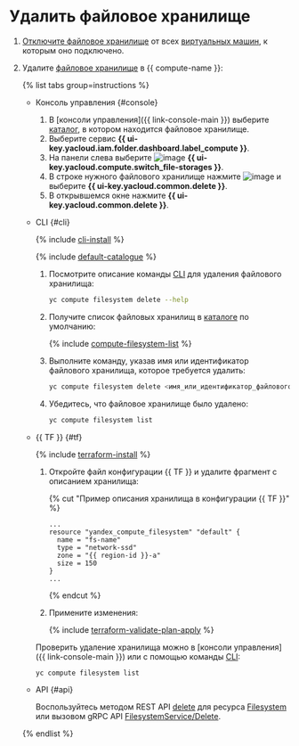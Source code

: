 # Удалить файловое хранилище

1. [Отключите файловое хранилище](detach-from-vm.md) от всех [виртуальных машин](../../concepts/vm.md), к которым оно подключено.
1. Удалите [файловое хранилище](../../concepts/filesystem.md) в {{ compute-name }}:

   {% list tabs group=instructions %}

   - Консоль управления {#console}

     1. В [консоли управления]({{ link-console-main }}) выберите [каталог](../../../resource-manager/concepts/resources-hierarchy.md#folder), в котором находится файловое хранилище.
     1. Выберите сервис **{{ ui-key.yacloud.iam.folder.dashboard.label_compute }}**.
     1. На панели слева выберите ![image](../../../_assets/console-icons/nodes-right.svg) **{{ ui-key.yacloud.compute.switch_file-storages }}**.
     1. В строке нужного файлового хранилище нажмите ![image](../../../_assets/console-icons/ellipsis.svg) и выберите **{{ ui-key.yacloud.common.delete }}**.
     1. В открывшемся окне нажмите **{{ ui-key.yacloud.common.delete }}**.

   - CLI {#cli}

     {% include [cli-install](../../../_includes/cli-install.md) %}

     {% include [default-catalogue](../../../_includes/default-catalogue.md) %}

     1. Посмотрите описание команды [CLI](../../../cli/) для удаления файлового хранилища:

        ```bash
        yc compute filesystem delete --help
        ```

     1. Получите список файловых хранилищ в [каталоге](../../../resource-manager/concepts/resources-hierarchy.md#folder) по умолчанию:

        {% include [compute-filesystem-list](../../_includes_service/compute-filesystem-list.md) %}

     1. Выполните команду, указав имя или идентификатор файлового хранилища, которое требуется удалить:

        ```bash
        yc compute filesystem delete <имя_или_идентификатор_файлового_хранилища>
        ```

     1. Убедитесь, что файловое хранилище было удалено:

        ```bash
        yc compute filesystem list
        ```

   - {{ TF }} {#tf}

     {% include [terraform-install](../../../_includes/terraform-install.md) %}

     1. Откройте файл конфигурации {{ TF }} и удалите фрагмент с описанием хранилища:

        {% cut "Пример описания хранилища в конфигурации {{ TF }}" %}

        ```hcl
        ...
        resource "yandex_compute_filesystem" "default" {
          name = "fs-name"
          type = "network-ssd"
          zone = "{{ region-id }}-a"
          size = 150
        }
        ...
        ```

        {% endcut %}

     1. Примените изменения:

        {% include [terraform-validate-plan-apply](../../../_tutorials/_tutorials_includes/terraform-validate-plan-apply.md) %}

     Проверить удаление хранилища можно в [консоли управления]({{ link-console-main }}) или с помощью команды [CLI](../../../cli/):

     ```bash
     yc compute filesystem list
     ```

   - API {#api}

     Воспользуйтесь методом REST API [delete](../../api-ref/Filesystem/delete.md) для ресурса [Filesystem](../../api-ref/Filesystem/index.md) или вызовом gRPC API [FilesystemService/Delete](../../api-ref/grpc/Filesystem/delete.md).

   {% endlist %}
